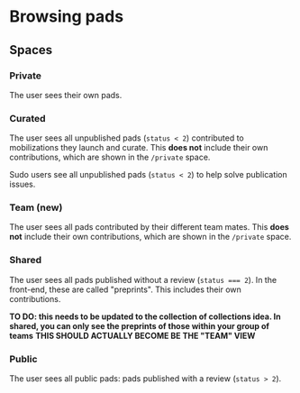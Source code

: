 # Browsing pads

## Spaces

### Private
The user sees their own pads.

### Curated
The user sees all unpublished pads (```status < 2```) contributed to mobilizations they launch and curate. This **does not** include their own contributions, which are shown in the ```/private``` space. 

Sudo users see all unpublished pads (```status < 2```) to help solve publication issues.

### Team (new)
The user sees all pads contributed by their different team mates. This **does not** include their own contributions, which are shown in the ```/private``` space.

### Shared
The user sees all pads published without a review (```status === 2```). In the front-end, these are called "preprints". This includes their own contributions.

**TO DO: this needs to be updated to the collection of collections idea. In shared, you can only see the preprints of those within your group of teams**
**THIS SHOULD ACTUALLY BECOME BE THE "TEAM" VIEW**

### Public
The user sees all public pads: pads published with a review (```status > 2```).